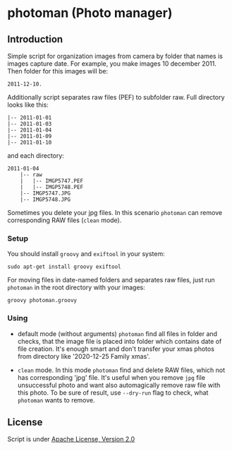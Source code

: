 # photoman (Photo manager)

## Introduction

Simple script for organization images from camera by folder that names is images capture date. For example, you make
images 10 december 2011. Then folder for this images will be:

    2011-12-10.

Additionally script separates raw files (PEF) to subfolder raw. Full directory looks like this:

    |-- 2011-01-01
    |-- 2011-01-03
    |-- 2011-01-04
    |-- 2011-01-09
    |-- 2011-01-10

and each directory:

    2011-01-04
        |-- raw
        |   |-- IMGP5747.PEF
        |   |-- IMGP5748.PEF
        |-- IMGP5747.JPG
        |-- IMGP5748.JPG
        
Sometimes you delete your jpg files. In this scenario `photoman` can remove corresponding RAW files (`clean` mode).        

### Setup

You should install `groovy` and `exiftool` in your system:

    sudo apt-get install groovy exiftool

For moving files in date-named folders and separates raw files, just run `photoman` in the root directory with your images:

    groovy photoman.groovy

### Using

* default mode (without arguments) `photoman` find all files in folder and checks, that the image file is placed into folder which contains
date of file creation. It's enough smart and don't transfer your xmas photos from directory like '2020-12-25 Family xmas'.

* `clean` mode. In this mode `photoman` find and delete RAW files, which not has corresponding 'jpg' file. It's useful when
you remove `jpg` file unsuccessful photo and want also automagically remove raw file with this photo. 
To be sure of result, use `--dry-run` flag to check, what `photoman` wants to remove.    

     
License
---------------
Script is under [Apache License, Version 2.0](http://www.apache.org/licenses/LICENSE-2.0.html)